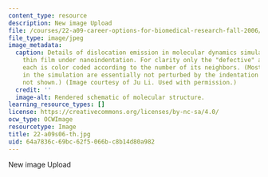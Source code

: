 ```yaml
---
content_type: resource
description: New image Upload
file: /courses/22-a09-career-options-for-biomedical-research-fall-2006/64a7836c69bc62f5066bc8b14d80a982_22-a09s06-th.jpg
file_type: image/jpeg
image_metadata:
  caption: Details of dislocation emission in molecular dynamics simulation of a metal
    thin film under nanoindentation. For clarity only the "defective" atoms are displayed,
    each is color coded according to the number of its neighbors. (Most of the atoms
    in the simulation are essentially not perturbed by the indentation and therefore
    not shown.) (Image courtesy of Ju Li. Used with permission.)
  credit: ''
  image-alt: Rendered schematic of molecular structure.
learning_resource_types: []
license: https://creativecommons.org/licenses/by-nc-sa/4.0/
ocw_type: OCWImage
resourcetype: Image
title: 22-a09s06-th.jpg
uid: 64a7836c-69bc-62f5-066b-c8b14d80a982
---
```

New image Upload
